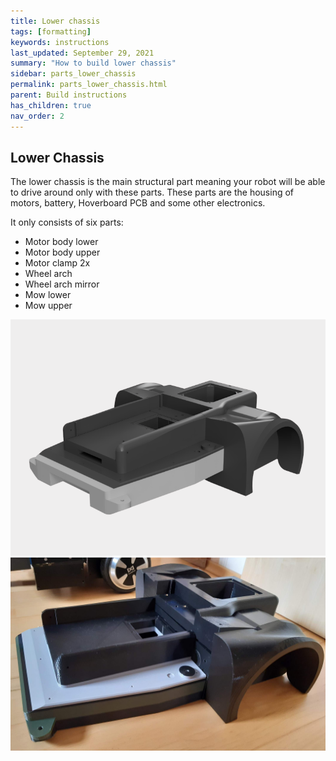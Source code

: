 ```yaml
---
title: Lower chassis
tags: [formatting]
keywords: instructions
last_updated: September 29, 2021
summary: "How to build lower chassis"
sidebar: parts_lower_chassis
permalink: parts_lower_chassis.html
parent: Build instructions
has_children: true
nav_order: 2
---
```

## Lower Chassis

The lower chassis is the main structural part meaning your robot will be able to drive around only with these parts.
These parts are the housing of motors, battery, Hoverboard PCB and some other electronics.

It only consists of six parts:
- Motor body lower
- Motor body upper
- Motor clamp 2x
- Wheel arch 
- Wheel arch mirror
- Mow lower
- Mow upper

![](/render/lower_chassis.png)
![](/images/lower_chassis.jpg)


